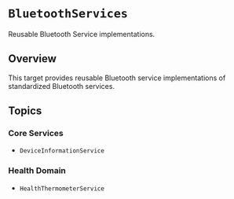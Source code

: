 # ``BluetoothServices``

Reusable Bluetooth Service implementations.

<!--
#
# This source file is part of the Stanford Spezi open source project
#
# SPDX-FileCopyrightText: 2024 Stanford University and the project authors (see CONTRIBUTORS.md)
#
# SPDX-License-Identifier: MIT
#
-->

## Overview

This target provides reusable Bluetooth service implementations of standardized Bluetooth services.

## Topics

### Core Services

- ``DeviceInformationService``

### Health Domain

- ``HealthThermometerService``
